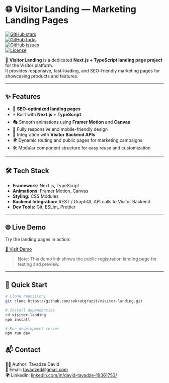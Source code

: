 # 🌐 Visitor Landing — Marketing Landing Pages

[![GitHub stars](https://img.shields.io/github/stars/sokratgruzit/visitor-landing?style=social)](https://github.com/sokratgruzit/visitor-landing/stargazers)  
[![GitHub forks](https://img.shields.io/github/forks/sokratgruzit/visitor-landing?style=social)](https://github.com/sokratgruzit/visitor-landing/network/members)  
[![GitHub issues](https://img.shields.io/github/issues/sokratgruzit/visitor-landing)](https://github.com/sokratgruzit/visitor-landing/issues)  
[![License](https://img.shields.io/github/license/sokratgruzit/visitor-landing)](./LICENSE)

🚀 **Visitor Landing** is a dedicated **Next.js + TypeScript landing page project** for the Visitor platform.  
It provides responsive, fast-loading, and SEO-friendly marketing pages for showcasing products and features.

---

## ✨ Features

- 🎨 **SEO-optimized landing pages**
- ⚡ Built with **Next.js + TypeScript**
- 🎭 Smooth animations using **Framer Motion** and **Canvas**
- 📱 Fully responsive and mobile-friendly design
- 🔗 Integration with **Visitor Backend APIs**
- 🌍 Dynamic routing and public pages for marketing campaigns
- 🛠 Modular component structure for easy reuse and customization

---

## 🛠 Tech Stack

- **Framework:** Next.js, TypeScript
- **Animations:** Framer Motion, Canvas
- **Styling:** CSS Modules
- **Backend Integration:** REST / GraphQL API calls to Visitor Backend
- **Dev Tools:** Git, ESLint, Prettier

---

## 🌐 Live Demo

Try the landing pages in action:

[🚀 Visit Demo](https://visitor-landing-five.vercel.app)

> Note: This demo link shows the public registration landing page for testing and preview.

---

## 🚀 Quick Start

```bash
# Clone repository
git clone https://github.com/sokratgruzit/visitor-landing.git

# Install dependencies
cd visitor-landing
npm install

# Run development server
npm run dev
```

## 📬 Contact

👨‍💻 Author: Tavadze David  
📧 Email: tavadzed@gmail.com  
🌍 LinkedIn: [linkedin.com/in/david-tavadze-19361753/](https://www.linkedin.com/in/david-tavadze-19361753)
